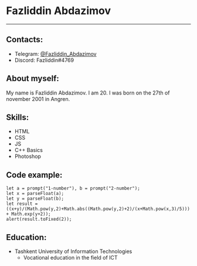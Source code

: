 # Fazliddin Abdazimov

---

## Contacts:

- Telegram: [@Fazliddin_Abdazimov](https://t.me/FazliddinAbdazimov)
- Discord: Fazliddin#4769

## About myself:

My name is Fazliddin Abdazimov. I am 20. I was born on the 27th of november 2001 in Angren.

## Skills:

- HTML
- CSS
- JS
- C++ Basics
- Photoshop

## Code example:

```
let a = prompt("1-number"), b = prompt("2-number");
let x = parseFloat(a);
let y = parseFloat(b);
let result = ((x+y)/(Math.pow(y,2)+Math.abs((Math.pow(y,2)+2)/(x+Math.pow(x,3)/5))) + Math.exp(y+2));
alert(result.toFixed(2));
```

## Education:

- Tashkent University of Information Technologies
  - Vocational education in the field of ICT
